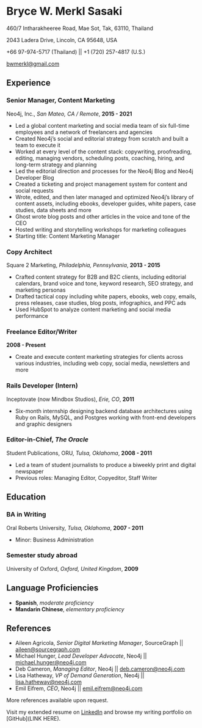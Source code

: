 
# Bryce W. Merkl Sasaki
460/7 Intharakheeree Road, Mae Sot, Tak, 63110, Thailand

2043 Ladera Drive, Lincoln, CA 95648, USA

+66 97-974-5717 (Thailand) || +1 (720) 257-4817 (U.S.)

bwmerkl@gmail.com

## Experience
### Senior Manager, Content Marketing	
Neo4j, Inc., _San Mateo, CA / Remote_, **2015 - 2021**
*   Led a global content marketing and social media team of six full-time employees and a network of freelancers and agencies
*   Created Neo4j’s social and editorial strategy from scratch and built a team to execute it
*   Worked at every level of the content stack: copywriting, proofreading, editing, managing vendors, scheduling posts, coaching, hiring, and long-term strategy and planning
*   Led the editorial direction and processes for the Neo4j Blog and Neo4j Developer Blog
*   Created a ticketing and project management system for content and social requests 
*   Wrote, edited, and then later managed and optimized Neo4j’s library of content assets, including ebooks, developer guides, white papers, case studies, data sheets and more
*   Ghost wrote blog posts and other articles in the voice and tone of the CEO 
*   Hosted writing and storytelling workshops for marketing colleagues
*   Starting title: Content Marketing Manager 

### Copy Architect 
Square 2 Marketing, _Philadelphia, Pennsylvania_, **2013 - 2015**
*   Crafted content strategy for B2B and B2C clients, including editorial calendars, brand voice and tone, keyword research, SEO strategy, and marketing personas
*   Drafted tactical copy including white papers, ebooks, web copy, emails, press releases, case studies, blog posts, infographics, and PPC ads
*   Used HubSpot to analyze content marketing and social media performance

### Freelance Editor/Writer
**2008 - Present**
*   Create and execute content marketing strategies for clients across various industries, including web copy, social media, newsletters and more

### Rails Developer (Intern)
Inceptovate (now Mindbox Studios), _Erie, CO_, **2011**
*   Six-month internship designing backend database architectures using Ruby on Rails, MySQL, and Postgres working with front-end developers and graphic designers

### Editor-in-Chief, _The Oracle_
Student Publications, ORU, _Tulsa, Oklahoma_, **2008 - 2011** 
*   Led a team of student journalists to produce a biweekly print and digital newspaper
*   Previous roles: Managing Editor, Copyeditor, Staff Writer

## Education
### BA in Writing	
Oral Roberts University, _Tulsa, Oklahoma_, **2007 - 2011**
*   Minor: Business Administration

### Semester study abroad
University of Oxford, _Oxford, United Kingdom_, **2009**

## Language Proficiencies
*   **Spanish**, _moderate proficiency_
*   **Mandarin Chinese**, _elementary proficiency_

## References
*   Aileen Agricola, _Senior Digital Marketing Manager_, SourceGraph || aileen@sourcegraph.com 
*   Michael Hunger, _Lead Developer Advocate_, Neo4j || michael.hunger@neo4j.com
*   Deb Cameron, _Managing Editor_, Neo4j || deb.cameron@neo4j.com 
*   Lisa Hatheway, _VP of Demand Generation_, Neo4j || lisa.hatheway@neo4j.com 
*   Emil Eifrem, _CEO_, Neo4j || emil.eifrem@neo4j.com 

More references available upon request.

Visit my extended resume on [LinkedIn](https://www.linkedin.com/in/bwmerkl/) and browse my writing portfolio on [GitHub](LINK HERE).
